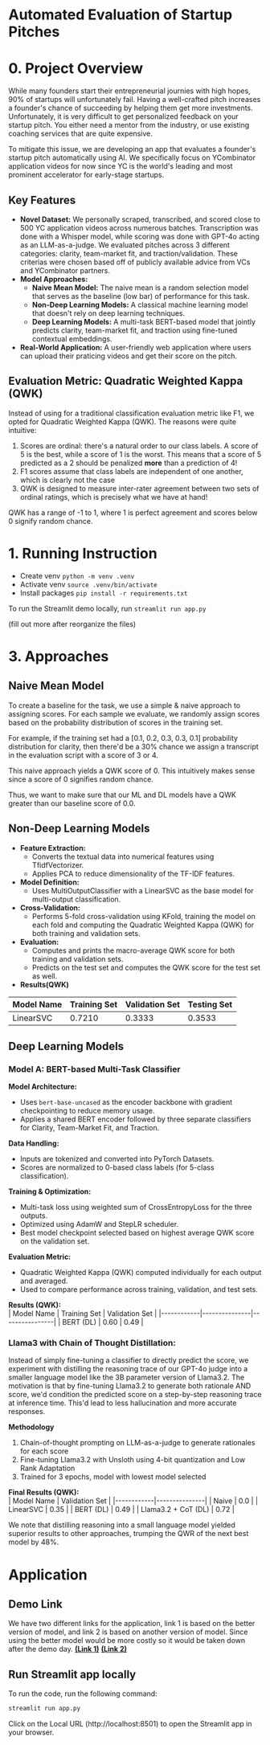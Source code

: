 # Automated Evaluation of Startup Pitches

# 0. Project Overview

While many founders start their entrepreneurial journies with high hopes, 90% of startups will unfortunately fail. Having a well-crafted pitch increases a founder's chance of succeeding by helping them get more investments. Unfortunately, it is very difficult to get personalized feedback on your startup pitch. You either need a mentor from the industry, or use existing coaching services that are quite expensive.

To mitigate this issue, we are developing an app that evaluates a founder's startup pitch automatically using AI. We specifically focus on YCombinator application videos for now since YC is the world's leading and most prominent accelerator for early-stage startups.

## Key Features

- **Novel Dataset:** We personally scraped, transcribed, and scored close to 500 YC application videos across numerous batches. Transcription was done with a Whisper model, while scoring was done with GPT-4o acting as an LLM-as-a-judge. We evaluated pitches across 3 different categories: clarity, team-market fit, and traction/validation. These criterias were chosen based off of publicly available advice from VCs and YCombinator partners.
- **Model Approaches:**
  - **Naive Mean Model:** The naive mean is a random selection model that serves as the baseline (low bar) of performance for this task.
  - **Non-Deep Learning Models:** A classical machine learning model that doesn't rely on deep learning techniques.
  - **Deep Learning Models:** A multi-task BERT-based model that jointly predicts clarity, team-market fit, and traction using fine-tuned contextual embeddings.
- **Real-World Application:** A user-friendly web application where users can upload their praticing videos and get their score on the pitch.

## Evaluation Metric: Quadratic Weighted Kappa (QWK)

Instead of using for a traditional classification evaluation metric like F1, we opted for Quadratic Weighted Kappa (QWK). The reasons were quite intuitive:

1. Scores are ordinal: there's a natural order to our class labels. A score of 5 is the best, while a score of 1 is the worst. This means that a score of 5 predicted as a 2 should be penalized **more** than a prediction of 4!
2. F1 scores assume that class labels are independent of one another, which is clearly not the case
3. QWK is designed to measure inter-rater agreement between two sets of ordinal ratings, which is precisely what we have at hand!

QWK has a range of -1 to 1, where 1 is perfect agreement and scores below 0 signify random chance.

# 1. Running Instruction

- Create venv `python -m venv .venv`
- Activate venv `source .venv/bin/activate`
- Install packages `pip install -r requirements.txt`

To run the Streamlit demo locally, run `streamlit run app.py`

(fill out more after reorganize the files)

# 3. Approaches

## Naive Mean Model

To create a baseline for the task, we use a simple & naive approach to assigning scores. For each sample we evaluate, we randomly assign scores based on the probability distribution of scores in the training set.

For example, if the training set had a [0.1, 0.2, 0.3, 0.3, 0.1] probability distribution for clarity, then there'd be a 30% chance we assign a transcript in the evaluation script with a score of 3 or 4.

This naive approach yields a QWK score of 0. This intuitively makes sense since a score of 0 signifies random chance.

Thus, we want to make sure that our ML and DL models have a QWK greater than our baseline score of 0.0.

## Non-Deep Learning Models

- **Feature Extraction:**
  - Converts the textual data into numerical features using TfidfVectorizer.
  - Applies PCA to reduce dimensionality of the TF-IDF features.
- **Model Definition:**
  - Uses MultiOutputClassifier with a LinearSVC as the base model for multi-output classification.
- **Cross-Validation:**
  - Performs 5-fold cross-validation using KFold, training the model on each fold and computing the Quadratic Weighted Kappa (QWK) for both training and validation sets.
- **Evaluation:**
  - Computes and prints the macro-average QWK score for both training and validation sets.
  - Predicts on the test set and computes the QWK score for the test set as well.
- **Results(QWK)**

| Model Name | Training Set | Validation Set | Testing Set |
| ---------- | ------------ | -------------- | ----------- |
| LinearSVC  | 0.7210       | 0.3333         | 0.3533      |

## Deep Learning Models

### Model A: BERT-based Multi-Task Classifier

**Model Architecture:**

- Uses `bert-base-uncased` as the encoder backbone with gradient checkpointing to reduce memory usage.
- Applies a shared BERT encoder followed by three separate classifiers for Clarity, Team-Market Fit, and Traction.

**Data Handling:**

- Inputs are tokenized and converted into PyTorch Datasets.
- Scores are normalized to 0-based class labels (for 5-class classification).

**Training & Optimization:**

- Multi-task loss using weighted sum of CrossEntropyLoss for the three outputs.
- Optimized using AdamW and StepLR scheduler.
- Best model checkpoint selected based on highest average QWK score on the validation set.

**Evaluation Metric:**

- Quadratic Weighted Kappa (QWK) computed individually for each output and averaged.
- Used to compare performance across training, validation, and test sets.

**Results (QWK):**  
| Model Name | Training Set | Validation Set |
|------------|---------------|----------------|
| BERT (DL) | 0.60 | 0.49 |

### **Llama3 with Chain of Thought Distillation:**

Instead of simply fine-tuning a classifier to directly predict the score, we experiment with distilling the reasoning trace of our GPT-4o judge into a smaller language model like the 3B parameter version of Llama3.2. The motivation is that by fine-tuning Llama3.2 to generate both rationale AND score, we'd condition the predicted score on a step-by-step reasoning trace at inference time. This'd lead to less hallucination and more accurate responses.

**Methodology**

1. Chain-of-thought prompting on LLM-as-a-judge to generate rationales for each score
2. Fine-tuning Llama3.2 with Unsloth using 4-bit quantization and Low Rank Adaptation
3. Trained for 3 epochs, model with lowest model selected

**Final Results (QWK):**  
| Model Name | Validation Set |
|------------|---------------|
| Naive | 0.0 |
| LinearSVC | 0.35 |
| BERT (DL) | 0.49 |
| Llama3.2 + CoT (DL) | 0.72 |

We note that distilling reasoning into a small language model yielded superior results to other approaches, trumping the QWR of the next best model by 48%.

# Application

## Demo Link

We have two different links for the application, link 1 is based on the better version of model, and link 2 is based on another version of model. Since using the better model would be more costly so it would be taken down after the demo day.
[**(Link 1)**]()
[**(Link 2)**](https://huggingface.co/spaces/yiqing111/yc_app_feedback)

## Run Streamlit app locally

To run the code, run the following command:

```bash
streamlit run app.py
```

Click on the Local URL (http://localhost:8501) to open the Streamlit app in your browser.
